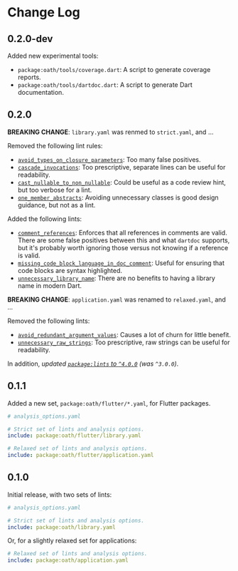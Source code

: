 # Change Log

## 0.2.0-dev

Added new experimental tools:

- `package:oath/tools/coverage.dart`: A script to generate coverage reports.
- `package:oath/tools/dartdoc.dart`: A script to generate Dart documentation.

## 0.2.0

**BREAKING CHANGE**: `library.yaml` was renmed to `strict.yaml`, and ...

Removed the following lint rules:

- [`avoid_types_on_closure_parameters`](https://dart.dev/tools/linter-rules/avoid_types_on_closure_parameters):
  Too many false positives.
- [`cascade_invocations`](https://dart.dev/tools/linter-rules/cascade_invocations):
  Too prescriptive, separate lines can be useful for readability.
- [`cast_nullable_to_non_nullable`](https://dart.dev/tools/linter-rules/cast_nullable_to_non_nullable):
  Could be useful as a code review hint, but too verbose for a lint.
- [`one_member_abstracts`](https://dart.dev/tools/linter-rules/one_member_abstracts):
  Avoiding unnecessary classes is good design guidance, but not as a lint.

Added the following lints:

- [`comment_references`](https://dart.dev/tools/linter-rules/comment_references):
  Enforces that all references in comments are valid. There are some false
  positives between this and what `dartdoc` supports, but it's probably worth
  ignoring those versus not knowing if a reference is valid.
- [`missing_code_block_language_in_doc_comment`](https://dart.dev/tools/linter-rules/missing_code_block_language_in_doc_comment):
  Useful for ensuring that code blocks are syntax highlighted.
- [`unnecessary_library_name`](https://dart.dev/tools/linter-rules/unnecessary_library_name):
  There are no benefits to having a library name in modern Dart.

**BREAKING CHANGE**: `application.yaml` was renamed to `relaxed.yaml`, and ...

Removed the following lints:

- [`avoid_redundant_argument_values`](https://dart.dev/tools/linter-rules/avoid_redundant_argument_values):
  Causes a lot of churn for little benefit.
- [`unnecessary_raw_strings`](https://dart.dev/tools/linter-rules/unnecessary_raw_strings):
  Too prescriptive, raw strings can be useful for readability.

In addition, _updated [`package:lints` to `^4.0.0`][lints-4.0.0] (was `^3.0.0`)_.

[lints-4.0.0]: https://pub.dev/packages/lints/changelog#400

## 0.1.1

Added a new set, `package:oath/flutter/*.yaml`, for Flutter packages.

```yaml
# analysis_options.yaml

# Strict set of lints and analysis options.
include: package:oath/flutter/library.yaml

# Relaxed set of lints and analysis options.
include: package:oath/flutter/application.yaml
```

## 0.1.0

Initial release, with two sets of lints:

```yaml
# analysis_options.yaml

# Strict set of lints and analysis options.
include: package:oath/library.yaml
```

Or, for a slightly relaxed set for applications:

```yaml
# Relaxed set of lints and analysis options.
include: package:oath/application.yaml
```
